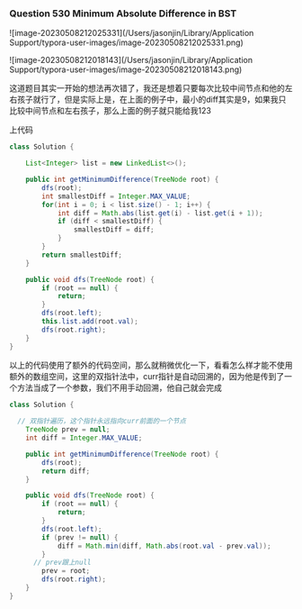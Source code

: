 ### Question 530 Minimum Absolute Difference in BST

![image-20230508212025331](/Users/jasonjin/Library/Application Support/typora-user-images/image-20230508212025331.png)

![image-20230508212018143](/Users/jasonjin/Library/Application Support/typora-user-images/image-20230508212018143.png)

这道题目其实一开始的想法再次错了，我还是想着只要每次比较中间节点和他的左右孩子就行了，但是实际上是，在上面的例子中，最小的diff其实是9，如果我只比较中间节点和左右孩子，那么上面的例子就只能给我123



上代码

```java
class Solution {

    List<Integer> list = new LinkedList<>();

    public int getMinimumDifference(TreeNode root) {
        dfs(root);
        int smallestDiff = Integer.MAX_VALUE;
        for(int i = 0; i < list.size() - 1; i++) {
            int diff = Math.abs(list.get(i) - list.get(i + 1));
            if (diff < smallestDiff) {
                smallestDiff = diff;
            }
        }
        return smallestDiff;
    }

    public void dfs(TreeNode root) {
        if (root == null) {
            return;
        }
        dfs(root.left);
        this.list.add(root.val);
        dfs(root.right);
    }
}
```

以上的代码使用了额外的代码空间，那么就稍微优化一下，看看怎么样才能不使用额外的数组空间，这里的双指针法中，curr指针是自动回溯的，因为他是传到了一个方法当成了一个参数，我们不用手动回溯，他自己就会完成

```java
class Solution {
		
  // 双指针遍历，这个指针永远指向curr前面的一个节点
    TreeNode prev = null;
    int diff = Integer.MAX_VALUE;

    public int getMinimumDifference(TreeNode root) {
        dfs(root);
        return diff;
    }

    public void dfs(TreeNode root) {
        if (root == null) {
            return;
        }
        dfs(root.left);
        if (prev != null) {
            diff = Math.min(diff, Math.abs(root.val - prev.val));
        }
      // prev跟上null
        prev = root;
        dfs(root.right);
    }
}
```


